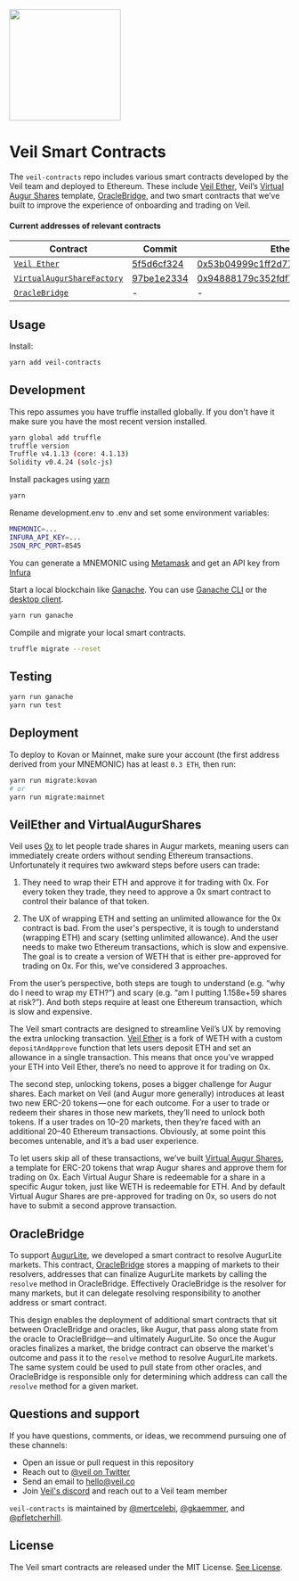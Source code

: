 <img src="https://veil.co/static/logo-blue.png" width="200px" />

# Veil Smart Contracts

The `veil-contracts` repo includes various smart contracts developed by the Veil team and deployed to Ethereum. These include [Veil Ether](/contracts/VeilEther.sol), Veil’s [Virtual Augur Shares](/contracts/VirtualAugurShare.sol) template, [OracleBridge](/contracts/OracleBridge.sol), and two smart contracts that we’ve built to improve the experience of onboarding and trading on Veil.

#### Current addresses of relevant contracts

| Contract | Commit | Ethereum Address |
|----------|--------|------------------|
| [`Veil Ether`](/contracts/VeilEther.sol) | [5f5d6cf324](https://github.com/veilco/veil-contracts/tree/5f5d6cf3241f915495ed971d47f18d95cfa43672) | [0x53b04999c1ff2d77fcdde98935bb936a67209e4c](https://etherscan.io/address/0x53b04999c1ff2d77fcdde98935bb936a67209e4c) |
| [`VirtualAugurShareFactory`](/contracts/VirtualAugurShareFactory.sol) | [97be1e2334](https://github.com/veilco/veil-contracts/tree/97be1e2334df2475669cf481333486c4d29eaedb) | [0x94888179c352fdf7fbfbdf436651e516c83cfe37](https://etherscan.io/address/0x94888179c352fdf7fbfbdf436651e516c83cfe37) |
| [`OracleBridge`](/contracts/OracleBridge.sol) | - | - |

## Usage

Install:

```bash
yarn add veil-contracts
```

## Development

This repo assumes you have truffle installed globally. If you don't have it make sure you have the most recent version installed.

```bash
yarn global add truffle
truffle version
Truffle v4.1.13 (core: 4.1.13)
Solidity v0.4.24 (solc-js)
```

Install packages using [yarn](https://yarnpkg.com/en/)

```bash
yarn
```

Rename development.env to .env and set some environment variables:

```bash
MNEMONIC=...
INFURA_API_KEY=...
JSON_RPC_PORT=8545
```

You can generate a MNEMONIC using [Metamask](https://metamask.io/) and get an API key from [Infura](https://infura.io/signup)

Start a local blockchain like [Ganache](https://github.com/trufflesuite/ganache). You can use [Ganache CLI](https://github.com/trufflesuite/ganache-cli) or the [desktop client](http://truffleframework.com/ganache/).

```bash
yarn run ganache
```

Compile and migrate your local smart contracts.

```bash
truffle migrate --reset
```

## Testing

```bash
yarn run ganache
yarn run test
```

## Deployment

To deploy to Kovan or Mainnet, make sure your account (the first address derived from your MNEMONIC) has at least `0.3 ETH`, then run:

```bash
yarn run migrate:kovan
# or
yarn run migrate:mainnet
```

## VeilEther and VirtualAugurShares

Veil uses [0x](https://0x.org/) to let people trade shares in Augur markets, meaning users can immediately create orders without sending Ethereum transactions. Unfortunately it requires two awkward steps before users can trade:

1. They need to wrap their ETH and approve it for trading with 0x.
   For every token they trade, they need to approve a 0x smart contract to control their balance of that token.

2. The UX of wrapping ETH and setting an unlimited allowance for the 0x contract is bad. From the user's perspective, it is tough to understand (wrapping ETH) and scary (setting unlimited allowance). And the user needs to make two Ethereum transactions, which is slow and expensive. The goal is to create a version of WETH that is either pre-approved for trading on 0x. For this, we've considered 3 approaches.

From the user’s perspective, both steps are tough to understand (e.g. “why do I need to wrap my ETH?”) and scary (e.g. “am I putting 1.158e+59 shares at risk?”). And both steps require at least one Ethereum transaction, which is slow and expensive.

The Veil smart contracts are designed to streamline Veil’s UX by removing the extra unlocking transaction. [Veil Ether](https://github.com/veilco/veil-contracts/blob/master/contracts/VeilEther.sol) is a fork of WETH with a custom `depositAndApprove` function that lets users deposit ETH and set an allowance in a single transaction. This means that once you’ve wrapped your ETH into Veil Ether, there’s no need to approve it for trading on 0x.

The second step, unlocking tokens, poses a bigger challenge for Augur shares. Each market on Veil (and Augur more generally) introduces at least two new ERC-20 tokens — one for each outcome. For a user to trade or redeem their shares in those new markets, they’ll need to unlock both tokens. If a user trades on 10–20 markets, then they’re faced with an additional 20–40 Ethereum transactions. Obviously, at some point this becomes untenable, and it’s a bad user experience.

To let users skip all of these transactions, we’ve built [Virtual Augur Shares](https://github.com/veilco/veil-contracts/blob/master/contracts/VirtualAugurShare.sol), a template for ERC-20 tokens that wrap Augur shares and approve them for trading on 0x. Each Virtual Augur Share is redeemable for a share in a specific Augur token, just like WETH is redeemable for ETH. And by default Virtual Augur Shares are pre-approved for trading on 0x, so users do not have to submit a second approve transaction.

## OracleBridge

To support [AugurLite](https://github.com/veilco/augur-lite), we developed a smart contract to resolve AugurLite markets. This contract, [OracleBridge](/contracts/OracleBridge.sol) stores a mapping of markets to their resolvers, addresses that can finalize AugurLite markets by calling the `resolve` method in OracleBridge. Effectively OracleBridge is the resolver for many markets, but it can delegate resolving responsibility to another address or smart contract.

This design enables the deployment of additional smart contracts that sit between OracleBridge and oracles, like Augur, that pass along state from the oracle to OracleBridge—and ultimately AugurLite. So once the Augur oracles finalizes a market, the bridge contract can observe the market's outcome and pass it to the `resolve` method to resolve AugurLite markets. The same system could be used to pull state from other oracles, and OracleBridge is responsible only for determining which address can call the `resolve` method for a given market.

## Questions and support

If you have questions, comments, or ideas, we recommend pursuing one of these channels:
-   Open an issue or pull request in this repository
-   Reach out to [@veil on Twitter](https://twitter.com/veil)
-   Send an email to [hello@veil.co](mailto:hello@veil.co)
-   Join [Veil's discord](https://discord.gg/aBfTCVU) and reach out to a Veil team member

`veil-contracts` is maintained by [@mertcelebi](https://github.com/mertcelebi), [@gkaemmer](https://github.com/gkaemmer), and [@pfletcherhill](https://github.com/pfletcherhill).

## License
The Veil smart contracts are released under the MIT License. [See License](/LICENSE).
